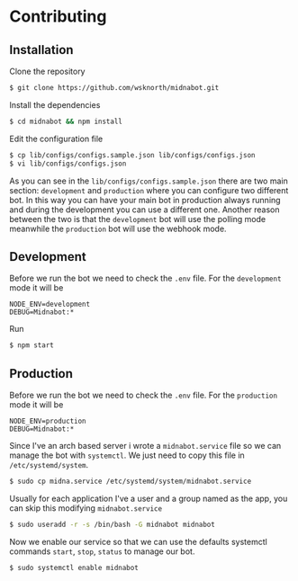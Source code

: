 # Contributing

## Installation
Clone the repository
```bash
$ git clone https://github.com/wsknorth/midnabot.git
```
Install the dependencies
```bash
$ cd midnabot && npm install
```
Edit the configuration file
```bash
$ cp lib/configs/configs.sample.json lib/configs/configs.json
$ vi lib/configs/configs.json
```
As you can see in the `lib/configs/configs.sample.json` there are two main section: `development` and `production` where you can configure two different bot. In this way you can have your main bot in production always running and during the development you can use a different one. Another reason between the two is that the `development` bot will use the polling mode meanwhile the `production` bot will use the webhook mode.

## Development
Before we run the bot we need to check the `.env` file. For the `development` mode it will be
```
NODE_ENV=development
DEBUG=Midnabot:*
```

Run
```bash
$ npm start
```

## Production
Before we run the bot we need to check the `.env` file. For the `production` mode it will be
```
NODE_ENV=production
DEBUG=Midnabot:*
```

Since I've an arch based server i wrote a `midnabot.service` file so we can manage the bot with `systemctl`. We just need to copy this file in `/etc/systemd/system`.
```bash
$ sudo cp midna.service /etc/systemd/system/midnabot.service
```

Usually for each application I've a user and a group named as the app, you can skip this modifying `midnabot.service`
```bash
$ sudo useradd -r -s /bin/bash -G midnabot midnabot
```

Now we enable our service so that we can use the defaults systemctl commands `start`, `stop`, `status` to manage our bot.
```bash
$ sudo systemctl enable midnabot
```
